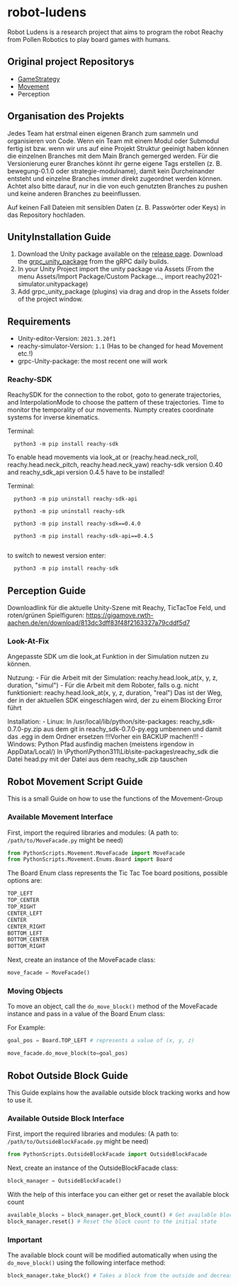 # robot-ludens

Robot Ludens is a research project that aims to program the robot Reachy from Pollen Robotics to play board games with humans.

## Original project Repositorys

- [GameStrategy](https://github.com/navesaurus/Reachy_tictactoe)
- [Movement](https://github.com/alpakadev/robot-ludens)
- Perception

## Organisation des Projekts

Jedes Team hat erstmal einen eigenen Branch zum sammeln und organisieren von Code. Wenn ein Team mit einem Modul oder Submodul fertig ist bzw. wenn wir uns auf eine Projekt Struktur geeinigt haben können die einzelnen Branches mit dem Main Branch gemerged werden.
Für die Versionierung eurer Branches könnt ihr gerne eigene Tags erstellen (z. B. bewegung-0.1.0 oder strategie-modulname), damit kein Durcheinander entsteht und einzelne Branches immer direkt zugeordnet werden können. Achtet also bitte darauf, nur in die von euch genutzten Branches zu pushen und keine anderen Branches zu beeinflussen.

Auf keinen Fall Dateien mit sensiblen Daten (z. B. Passwörter oder Keys) in das Repository hochladen.

## UnityInstallation Guide

1. Download the Unity package available on the [release page](https://github.com/pollen-robotics/Simulator_Reachy2021/releases). Download the [grpc_unity_package](https://packages.grpc.io/archive/2022/04/67538122780f8a081c774b66884289335c290cbe-f15a2c1c-582b-4c51-acf2-ab6d711d2c59/csharp/grpc_unity_package.2.47.0-dev202204190851.zip) from the gRPC daily builds.
2. In your Unity Project import the unity package via Assets (From the menu Assets/Import Package/Custom Package…, import reachy2021-simulator.unitypackage)
3. Add grpc_unity_package (plugins) via drag and drop in the Assets folder of the project window.

## Requirements

- Unity-editor-Version: `2021.3.20f1`
- reachy-simulator-Version: `1.1` (Has to be changed for head Movement etc.!)
- grpc-Unity-package: the most recent one will work

### Reachy-SDK

ReachySDK for the connection to the robot, goto to generate trajectories, and InterpolationMode to choose the pattern of these trajectories. Time to monitor the temporality of our movements. Numpty creates coordinate systems for inverse kinematics.

Terminal:

```console
  python3 -m pip install reachy-sdk
```
  
To enable head movements via look_at or (reachy.head.neck_roll, reachy.head.neck_pitch, reachy.head.neck_yaw) reachy-sdk version 0.40 and reachy_sdk_api version 0.4.5 have to be installed!
  
Terminal:

```console
  python3 -m pip uninstall reachy-sdk-api 
  
  python3 -m pip uninstall reachy-sdk 
  
  python3 -m pip install reachy-sdk==0.4.0 
  
  python3 -m pip install reachy-sdk-api==0.4.5
  
  ```

to switch to newest version enter:

```python
  python3 -m pip install reachy-sdk
```

## Perception Guide

Downloadlink für die aktuelle Unity-Szene mit Reachy, TicTacToe Feld, und roten/grünen Spielfiguren:
    https://gigamove.rwth-aachen.de/en/download/813dc3dff83f48f2163327a79cddf5d7

### Look-At-Fix

Angepasste SDK um die look_at Funktion in der Simulation nutzen zu können.

Nutzung:
    - Für die Arbeit mit der Simulation:
        reachy.head.look_at(x, y, z, duration, "simul")
    - Für die Arbeit mit dem Roboter, falls o.g. nicht funktioniert:
        reachy.head.look_at(x, y, z, duration, "real")
        Das ist der Weg, der in der aktuellen SDK eingeschlagen wird, der zu einem Blocking Error führt

Installation:
    - Linux:
        In /usr/local/lib/python<Version>/site-packages:
            reachy_sdk-0.7.0-py<Version>.zip aus dem git in reachy_sdk-0.7.0-py<Version>.egg umbennen und damit das .egg in dem Ordner ersetzen
            !!!Vorher ein BACKUP machen!!!
    - Windows:
        Python Pfad ausfindig machen (meistens irgendow in AppData/Local/)
        In \Python\Python311\Lib\site-packages\reachy_sdk die Datei head.py mit der Datei aus dem reachy_sdk zip tauschen

## Robot Movement Script Guide

This is a small Guide on how to use the functions of the Movement-Group

### Available Movement Interface

First, import the required libraries and modules:
(A path to: `/path/to/MoveFacade.py` might be need)

```python
from PythonScripts.Movement.MoveFacade import MoveFacade
from PythonScripts.Movement.Enums.Board import Board
```

The Board Enum class represents the Tic Tac Toe board positions, possible options are:

```python
TOP_LEFT
TOP_CENTER
TOP_RIGHT
CENTER_LEFT 
CENTER
CENTER_RIGHT
BOTTOM_LEFT
BOTTOM_CENTER
BOTTOM_RIGHT
```

Next, create an instance of the MoveFacade class:

```python
move_facade = MoveFacade()
```

### Moving Objects

To move an object, call the `do_move_block()` method of the MoveFacade instance and pass in a value of the Board Enum class:

For Example:

```python
goal_pos = Board.TOP_LEFT # represents a value of (x, y, z)

move_facade.do_move_block(to=goal_pos)
```

## Robot Outside Block Guide

This Guide explains how the available outside block tracking works and how to use it.

### Available Outside Block Interface

First, import the required libraries and modules:
(A path to: `/path/to/OutsideBlockFacade.py` might be need)

```python
from PythonScripts.OutsideBlockFacade import OutsideBlockFacade
```

Next, create an instance of the OutsideBlockFacade class:

```python
block_manager = OutsideBlockFacade()
```

With the help of this interface you can either get or reset the available block count

```python
available_blocks = block_manager.get_block_count() # Get available block count
block_manager.reset() # Reset the block count to the initial state
```

### Important

The available block count will be modified automatically when using the `do_move_block()` using the following interface method:

```python
block_manager.take_block() # Takes a block from the outside and decreases the block availability 
```
